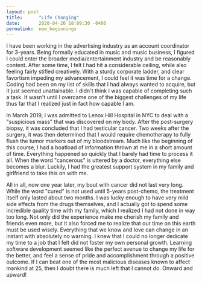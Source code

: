 ```yaml
---
layout: post
title:      "Life Changing"
date:       2020-04-26 18:09:30 -0400
permalink:  new_beginnings
---
```



I have been working in the advertising industry as an account coordinator for 3-years. Being formally educated in music and music business, I figured I could enter the broader media/entertainment industry and be reasonably content. After some time, I felt I had hit a considerable ceiling, while also feeling fairly stifled creatively. With a sturdy corporate ladder, and clear favortism impeding my advancement, I could feel it was time for a change. Coding had been on my list of skills that I had always wanted to acquire, but it just seemed unattainable. I didn't think I was capable of completing such a task.   It wasn't until I overcame one of the biggest challenges of my life thus far that I realized just in fact how capable I am. 

In March 2019, I was admitted to Lenox Hill Hospital in NYC to deal with a "suspicious mass" that was discovered on my body. After the post-surgery biopsy, it was concluded that I had testicular cancer. Two weeks after the surgery, it was then determined that I would require chemotherapy to fully flush the tumor markers out of my bloodstream. Much like the beginning of this course, I had a boatload of information thrown at me in a short amount of time. Everything happened so quickly that I barely had time to process it all. When the word "cancerous" is uttered by a doctor, everything else becomes a blur. Luckily, I had the greatest support system in my family and girlfriend to take this on with me. 

All in all, now one year later, my bout with cancer did not last very long. While the word "cured" is not used until 5-years post-chemo, the treatment itself only lasted about two months. I was lucky enough to have very mild side effects from the drugs themselves, and I actually got to spend some incredible quality time with my family, which I realized I had not done in way too long. Not only did the experience make me cherish my family and friends even more, but it also forced me to realize that our time on this earth must be used wisely. Everything that we know and love can change in an instant with absolutely no warning. I knew that I could no longer dedicate my time to a job that I felt did not foster my own personal growth. Learning software development seemed like the perfect avenue to change my life for the better, and feel a sense of pride and accomplishment through a positive outcome. If I can beat one of the most malicious diseases  known to affect mankind at 25, then I doubt there is much left that I cannot do. Onward and upward! 



